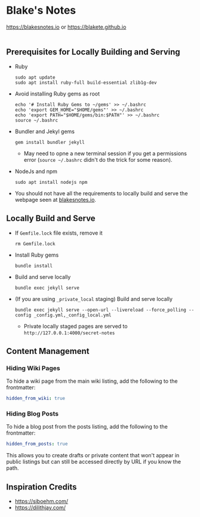 # Blake's Notes

https://blakesnotes.io or https://blakete.github.io
<br><br>

## Prerequisites for Locally Building and Serving

*  Ruby

    ```console
    sudo apt update
    sudo apt install ruby-full build-essential zlib1g-dev
    ```

* Avoid installing Ruby gems as root

    ```console
    echo '# Install Ruby Gems to ~/gems' >> ~/.bashrc
    echo 'export GEM_HOME="$HOME/gems"' >> ~/.bashrc
    echo 'export PATH="$HOME/gems/bin:$PATH"' >> ~/.bashrc
    source ~/.bashrc
    ```

* Bundler and Jekyl gems

    ```console
    gem install bundler jekyll
    ```

    * May need to opne a new terminal session if you get a permissions error (`source ~/.bashrc` didn't do the trick for some reason). 

* NodeJs and npm

    ```console
    sudo apt install nodejs npm
    ```

* You should not have all the requirements to locally build and serve the webpage seen at [blakesnotes.io](https://blakesnotes.io).

## Locally Build and Serve

* If `Gemfile.lock` file exists, remove it

    ```console
    rm Gemfile.lock 
    ```

* Install Ruby gems

    ```console
    bundle install
    ```

* Build and serve locally

    ```console
    bundle exec jekyll serve
    ```

* (If you are using `_private_local` staging) Build and serve locally

    ```console
    bundle exec jekyll serve --open-url --livereload --force_polling --config _config.yml,_config_local.yml
    ```

  * Private locally staged pages are served to `http://127.0.0.1:4000/secret-notes`

## Content Management

### Hiding Wiki Pages

To hide a wiki page from the main wiki listing, add the following to the frontmatter:

```yaml
hidden_from_wiki: true
```

### Hiding Blog Posts

To hide a blog post from the posts listing, add the following to the frontmatter:

```yaml
hidden_from_posts: true
```

This allows you to create drafts or private content that won't appear in public listings but can still be accessed directly by URL if you know the path.

## Inspiration Credits

- https://siboehm.com/
- https://dilithjay.com/
